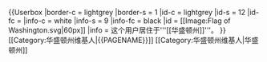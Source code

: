 {{Userbox
  |border-c = lightgrey
  |border-s = 1
  |id-c     = lightgrey
  |id-s     = 12
  |id-fc    = 
  |info-c   = white
  |info-s   = 9
  |info-fc  = black
  |id       = [[Image:Flag of Washington.svg|60px]]
  |info     = 这个用户居住于'''[[华盛顿州]]'''。
}}<includeonly>
[[Category:华盛顿州维基人|{{PAGENAME}}]]
</includeonly><noinclude>
[[Category:华盛顿州维基人|华盛顿州]]
</noinclude>